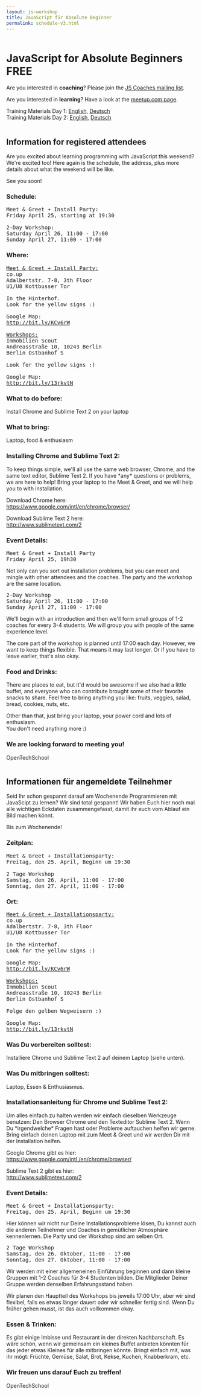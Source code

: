 ```yaml
---
layout: js-workshop
title: JavaScript für Absolute Beginner
permalink: schedule-v3.html
---
```


<div class="column">

<h1>JavaScript for Absolute Beginners <span class="highlight">FREE</span></h1>

<section id="callforaction">
  <p id="callforcoaches">
    Are you interested in <strong>coaching</strong>? Please join the <a href="https://groups.google.com/a/opentechschool.org/forum/?fromgroups=#!forum/coaches.js">JS Coaches mailing list</a>.
  </p>
  <p id="callforstudents">
    Are you interested in <strong>learning</strong>? Have a look at the <a href="http://www.meetup.com/opentechschool-berlin/events/114138122/">meetup.com page</a>.
  </p>
</section>

<p>
  Training Materials Day 1:
    <a href="http://opentechschool.github.com/js-beginners-4h-workshop-1/index.html">English</a>, 
    <a href="http://opentechschool.github.com/js-beginners-4h-workshop-1/index_de.html">Deutsch</a>
  <br />
  Training Materials Day 2:
    <a href="http://opentechschool.github.com/js-beginners-day2/index.html">English</a>, 
    <a href="http://opentechschool.github.com/js-beginners-day2/index_de.html">Deutsch</a>
</p>

<div class="column left">

<h2>Information for registered attendees</h2>

<p>Are you excited about learning programming with JavaScript this weekend? We're excited too! Here again is the schedule, the address, plus more details about what the weekend will be like.</p>

<p>See you soon!</p>


<h3>Schedule:</h3>

<pre>
Meet &amp; Greet + Install Party:
Friday April 25, starting at 19:30

2-Day Workshop:
Saturday April 26, 11:00 - 17:00
Sunday April 27, 11:00 - 17:00
</pre>

<h3>Where:</h3>

<pre>
<u>Meet &amp; Greet + Install Party:</u>
co.up
Adalbertstr. 7-8, 3th Floor
U1/U8 Kottbusser Tor

In the Hinterhof.
Look for the <span class="highlight">yellow</span> signs :)

Google Map:
<a href="http://bit.ly/KCv6rW">http://bit.ly/KCv6rW</a>

<u>Workshops:</u>
Immobilien Scout
Andreasstraße 10, 10243 Berlin
Berlin Ostbanhof S

Look for the <span class="highlight">yellow</span> signs :)

Google Map:
<a href="http://bit.ly/13rkvtN">http://bit.ly/13rkvtN</a>
</pre>

<h3>What to do before:</h3>

<p>Install Chrome and Sublime Text 2 on your laptop</p>

<h3>What to bring:</h3>

<p>Laptop, food &amp; enthusiasm</p>

<h3>Installing Chrome and Sublime Text 2:</h3>

<p>To keep things simple, we'll all use the same web browser, Chrome, and the same text editor, Sublime Text 2. If you have *any* questions or problems, we are here to help! Bring your laptop to the Meet &amp; Greet, and we will help you to with installation.</p>

<p>
Download Chrome here:<br>
<a href="https://www.google.com/intl/en/chrome/browser/">https://www.google.com/intl/en/chrome/browser/</a>
</p>

<p>
Download Sublime Text 2 here:<br>
<a href="http://www.sublimetext.com/2">http://www.sublimetext.com/2</a>
</p>

<h3>Event Details:</h3>

<pre>
Meet &amp; Greet + Install Party
Friday April 25, 19h30
</pre>

<p>Not only can you sort out installation problems, but you can meet and mingle with other attendees and the coaches. The party and the workshop are the same location.</p>

<pre>
2-Day Workshop
Saturday April 26, 11:00 - 17:00
Sunday April 27, 11:00 - 17:00
</pre>

<p>We'll begin with an introduction and then we'll form small groups of 1-2 coaches for every 3-4 students. We will group you with people of the same experience level.</p>

<p>The core part of the workshop is planned until 17:00 each day. However, we want to keep things flexible. That means it may last longer. Or if you have to leave earlier, that's also okay.</p>

<h3>Food and Drinks:</h3>

<p>There are places to eat, but it'd would be awesome if we also had a little buffet, and everyone who can contribute brought some of their favorite snacks to share. Feel free to bring anything you like: fruits, veggies, salad, bread, cookies, nuts, etc.</p>

<p>Other than that, just bring your laptop, your power cord and lots of enthusiasm.<br>
You don't need anything more :)</p>

<h3>We are looking forward to meeting you!</h3>

<p>OpenTechSchool</p>

</div>

<div class="column right">

<h2>Informationen für angemeldete Teilnehmer</h2>

<p>Seid Ihr schon gespannt darauf am Wochenende Programmieren mit JavaScipt zu lernen? Wir sind total gespannt! Wir haben Euch hier noch mal alle wichtigen Eckdaten zusammengefasst, damit ihr euch vom Ablauf ein Bild machen könnt.</p>

<p>Bis zum Wochenende!</p>

<h3>Zeitplan:</h3>

<pre>
Meet &amp; Greet + Installationsparty:
Freitag, den 25. April, Beginn um 19:30

2 Tage Workshop
Samstag, den 26. April, 11:00 - 17:00
Sonntag, den 27. April, 11:00 - 17:00
</pre>

<h3>Ort:</h3>

<pre>
<u>Meet &amp; Greet + Installationsparty:</u>
co.up
Adalbertstr. 7-8, 3th Floor
U1/U8 Kottbusser Tor

In the Hinterhof.
Look for the <span class="highlight">yellow</span> signs :)

Google Map:
<a href="http://bit.ly/KCv6rW">http://bit.ly/KCv6rW</a>

<u>Workshops:</u>
Immobilien Scout
Andreasstraße 10, 10243 Berlin
Berlin Ostbanhof S

Folge den <span class="highlight">gelben</span> Wegweisern :)

Google Map:
<a href="http://bit.ly/13rkvtN">http://bit.ly/13rkvtN</a>
</pre>

<h3>Was Du vorbereiten solltest:</h3>

<p>Installiere Chrome und Sublime Text 2 auf deinem Laptop (siehe unten).</p>

<h3>Was Du mitbringen solltest:</h3>

<p>Laptop, Essen &amp; Enthusiasmus.</p>

<h3>Installationsanleitung für Chrome und Sublime Test 2:</h3>

<p>Um alles einfach zu halten werden wir einfach dieselben Werkzeuge benutzen: Den Browser Chrome und den Texteditor Sublime Text 2. Wenn Du *irgendwelche* Fragen hast oder Probleme auftauchen helfen wir gerne. Bring einfach deinen Laptop mit zum Meet &amp; Greet und wir werden Dir mit der Installation helfen.</p>

<p>
Google Chrome gibt es hier:<br>
<a href="https://www.google.com/intl/en/chrome/browser/">https://www.google.com/intl
/en/chrome/browser/</a>
</p>

<p>
Sublime Text 2 gibt es hier:<br>
<a href="http://www.sublimetext.com/2">http://www.sublimetext.com/2</a>
</p>

<h3>Event Details:</h3>

<pre>
Meet &amp; Greet + Installationsparty:
Freitag, den 25. April, Beginn um 19:30
</pre>

<p>Hier können wir nicht nur Deine Installationsprobleme lösen, Du kannst auch die anderen Teilnehmer und Coaches in gemütlicher Atmosphäre kennenlernen. Die Party und der Workshop sind am selben Ort.</p>

<pre>
2 Tage Workshop
Samstag, den 26. Oktober, 11:00 - 17:00
Sonntag, den 27. Oktober, 11:00 - 17:00
</pre>

<p>Wir werden mit einer allgemeneinen Einführung beginnen und dann kleine Gruppen mit 1-2 Coaches für 3-4 Studenten bilden. Die Mitglieder Deiner Gruppe werden denselben Erfahrungsstand haben.</p>

<p>Wir planen den Hauptteil des Workshops bis jeweils 17:00 Uhr, aber wir sind flexibel, falls es etwas länger dauert oder wir schneller fertig sind. Wenn Du früher gehen musst, ist das auch vollkommen okay.</p>

<h3>Essen &amp; Trinken:</h3>

<p>Es gibt einige Imbisse und Restaurant in der direkten Nachbarschaft. Es wäre schön, wenn wir gemeinsam ein kleines Buffet anbieten könnten für das jeder etwas Kleines für alle mitbringen könnte. Bringt einfach mit, was ihr mögt: Früchte, Gemüse, Salat, Brot, Kekse, Kuchen, Knabberkram, etc.</p>

<h3>Wir freuen uns darauf Euch zu treffen!</h3>

<p>OpenTechSchool</p>


</div>

</div>